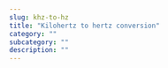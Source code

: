 ```yaml
---
slug: khz-to-hz
title: "Kilohertz to hertz conversion"
category: ""
subcategory: ""
description: ""
---
```


